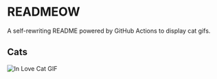 # READMEOW

A self-rewriting README powered by GitHub Actions to display cat gifs.

## Cats

![In Love Cat GIF](https://media2.giphy.com/media/v1.Y2lkPTlhY2QwMmRhNjU3eGNrd3FpcjBsbGRxdmV4ZXE1cnNkd2NwYXQ4andlMGVuODNicSZlcD12MV9naWZzX3NlYXJjaCZjdD1n/MDJ9IbxxvDUQM/200.gif)
